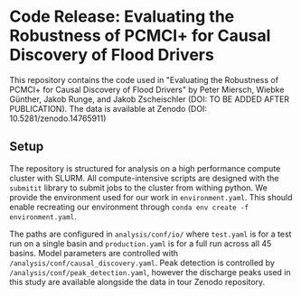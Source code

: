 # Code Release: Evaluating the Robustness of PCMCI+ for Causal Discovery of Flood Drivers
This repository contains the code used in "Evaluating the Robustness of PCMCI+ for Causal Discovery of Flood Drivers" by Peter Miersch, Wiebke Günther, Jakob Runge, and Jakob Zscheischler (DOI: TO BE ADDED AFTER PUBLICATION). The data is available at Zenodo (DOI: 10.5281/zenodo.14765911)

## Setup
The repository is structured for analysis on a high performance compute cluster with SLURM. All compute-intensive scripts are designed with the `submitit` library to submit jobs to the cluster from withing python. We provide the environment used for our work in `environment.yaml`. This should enable recreating our environment through `conda env create -f environment.yaml`.

The paths are configured in `analysis/conf/io/` where `test.yaml` is for a test run on a single basin and `production.yaml` is for a full run across all 45 basins. Model parameters are controlled with `/analysis/conf/causal_discovery.yaml`. Peak detection is controlled by `/analysis/conf/peak_detection.yaml`, however the discharge peaks used in this study are available alongside the data in tour Zenodo repository.

